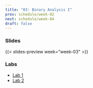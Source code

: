 ```yaml
---
title: "03: Binary Analysis I"
prev: schedule/week-02
next: schedule/week-04
draft: false
---
```


### Slides

{{< slides-preview week="week-03" >}}

### Labs

- [Lab 1](lab-1/)
- [Lab 2](lab-2/)
